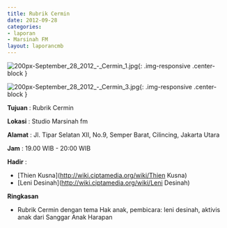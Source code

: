 ```yaml
---
title: Rubrik Cermin 
date: 2012-09-28
categories:
- laporan
- Marsinah FM
layout: laporancmb
---
```



![200px-September_28_2012_-_Cermin_1.jpg](/uploads/200px-September_28_2012_-_Cermin_1.jpg){: .img-responsive .center-block }

![200px-September_28_2012_-_Cermin_3.jpg](/uploads/200px-September_28_2012_-_Cermin_3.jpg){: .img-responsive .center-block }


**Tujuan** : Rubrik Cermin 

**Lokasi** : Studio Marsinah fm 

**Alamat** : Jl. Tipar Selatan XII, No.9, Semper Barat, Cilincing, Jakarta Utara 

**Jam** : 19.00 WIB - 20:00 WIB 

**Hadir** :
* [Thien Kusna](http://wiki.ciptamedia.org/wiki/Thien Kusna)
* [Leni Desinah](http://wiki.ciptamedia.org/wiki/Leni Desinah)

**Ringkasan**  
* Rubrik Cermin dengan tema Hak anak, pembicara: leni desinah, aktivis anak dari Sanggar Anak Harapan
